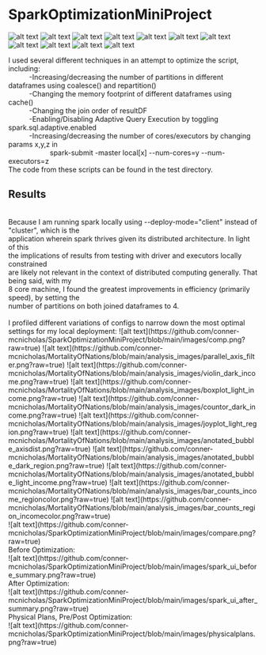 # SparkOptimizationMiniProject

![alt text](https://github.com/conner-mcnicholas/SparkOptimizationMiniProject/main/images/comp.png?raw=true)
![alt text](https://github.com/conner-mcnicholas/MortalityOfNations/blob/main/analysis_images/parallel_axis_filter.png?raw=true)
![alt text](https://github.com/conner-mcnicholas/MortalityOfNations/blob/main/analysis_images/violin_dark_income.png?raw=true)
![alt text](https://github.com/conner-mcnicholas/MortalityOfNations/blob/main/analysis_images/boxplot_light_income.png?raw=true)
![alt text](https://github.com/conner-mcnicholas/MortalityOfNations/blob/main/analysis_images/countor_dark_income.png?raw=true)
![alt text](https://github.com/conner-mcnicholas/MortalityOfNations/blob/main/analysis_images/joyplot_light_region.png?raw=true)
![alt text](https://github.com/conner-mcnicholas/MortalityOfNations/blob/main/analysis_images/anotated_bubble_axisdist.png?raw=true)
![alt text](https://github.com/conner-mcnicholas/MortalityOfNations/blob/main/analysis_images/anotated_bubble_dark_region.png?raw=true)
![alt text](https://github.com/conner-mcnicholas/MortalityOfNations/blob/main/analysis_images/anotated_bubble_light_income.png?raw=true)
![alt text](https://github.com/conner-mcnicholas/MortalityOfNations/blob/main/analysis_images/bar_counts_income_regioncolor.png?raw=true)
![alt text](https://github.com/conner-mcnicholas/MortalityOfNations/blob/main/analysis_images/bar_counts_region_incomecolor.png?raw=true)

I used several different techniques in an attempt to optimize the script, including:  
&emsp;&emsp;&emsp;-Increasing/decreasing the number of partitions in different dataframes using coalesce() and repartition()
<br>
&emsp;&emsp;&emsp;-Changing the memory footprint of different dataframes using cache()
<br>
&emsp;&emsp;&emsp;-Changing the join order of resultDF
<br>
&emsp;&emsp;&emsp;-Enabling/Disabling Adaptive Query Execution by toggling spark.sql.adaptive.enabled
<br>
&emsp;&emsp;&emsp;-Increasing/decreasing the number of cores/executors by changing params x,y,z in
<br>
&emsp;&emsp;&emsp;&emsp;&emsp;&emsp;spark-submit -master local[x] --num-cores=y --num-executors=z
<br>
The code from these scripts can be found in the test directory.
<br> 
## Results
<br>
Because I am running spark locally using --deploy-mode="client" instead of "cluster", which is the
<br>
application wherein spark thrives given its distributed architecture.  In light of this
<br>
the implications of results from testing with driver and executors locally constrained
<br>
are likely not relevant in the context of distributed computing generally.  That being said, with my
<br>
8 core machine, I found the greatest improvements in efficiency (primarily speed), by setting the
<br>
number of partitions on both joined dataframes to 4.
<br>
<br>
I profiled different variations of configs to narrow down the most optimal settings for my local deployment:
![alt text](https://github.com/conner-mcnicholas/SparkOptimizationMiniProject/blob/main/images/comp.png?raw=true)
![alt text](https://github.com/conner-mcnicholas/MortalityOfNations/blob/main/analysis_images/parallel_axis_filter.png?raw=true)
![alt text](https://github.com/conner-mcnicholas/MortalityOfNations/blob/main/analysis_images/violin_dark_income.png?raw=true)
![alt text](https://github.com/conner-mcnicholas/MortalityOfNations/blob/main/analysis_images/boxplot_light_income.png?raw=true)
![alt text](https://github.com/conner-mcnicholas/MortalityOfNations/blob/main/analysis_images/countor_dark_income.png?raw=true)
![alt text](https://github.com/conner-mcnicholas/MortalityOfNations/blob/main/analysis_images/joyplot_light_region.png?raw=true)
![alt text](https://github.com/conner-mcnicholas/MortalityOfNations/blob/main/analysis_images/anotated_bubble_axisdist.png?raw=true)
![alt text](https://github.com/conner-mcnicholas/MortalityOfNations/blob/main/analysis_images/anotated_bubble_dark_region.png?raw=true)
![alt text](https://github.com/conner-mcnicholas/MortalityOfNations/blob/main/analysis_images/anotated_bubble_light_income.png?raw=true)
![alt text](https://github.com/conner-mcnicholas/MortalityOfNations/blob/main/analysis_images/bar_counts_income_regioncolor.png?raw=true)
![alt text](https://github.com/conner-mcnicholas/MortalityOfNations/blob/main/analysis_images/bar_counts_region_incomecolor.png?raw=true)
<br>
![alt text](https://github.com/conner-mcnicholas/SparkOptimizationMiniProject/blob/main/images/compare.png?raw=true)
<br>
Before Optimization:
<br>
![alt text](https://github.com/conner-mcnicholas/SparkOptimizationMiniProject/blob/main/images/spark_ui_before_summary.png?raw=true)
<br>
After Optimization:
<br>
![alt text](https://github.com/conner-mcnicholas/SparkOptimizationMiniProject/blob/main/images/spark_ui_after_summary.png?raw=true)
<br>
Physical Plans, Pre/Post Optimization:
<br>
![alt text](https://github.com/conner-mcnicholas/SparkOptimizationMiniProject/blob/main/images/physicalplans.png?raw=true)




